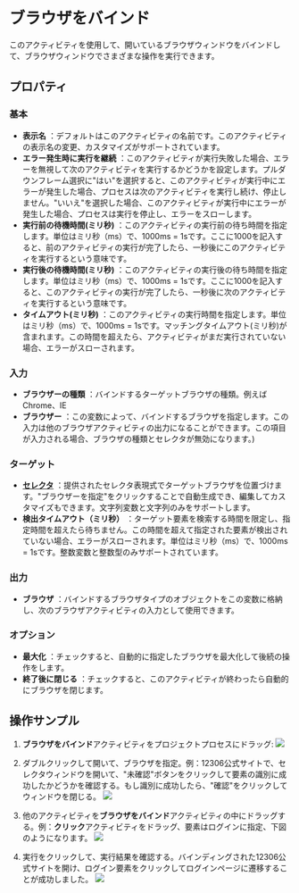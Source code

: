 # ブラウザをバインド

このアクティビティを使用して、開いているブラウザウィンドウをバインドして、ブラウザウィンドウでさまざまな操作を実行できます。

## プロパティ

### 基本

- **表示名** ：デフォルトはこのアクティビティの名前です。このアクティビティの表示名の変更、カスタマイズがサポートされています。
- **エラー発生時に実行を継続** ：このアクティビティが実行失敗した場合、エラーを無視して次のアクティビティを実行するかどうかを設定します。プルダウンフレーム選択に"はい"を選択すると、このアクティビティが実行中にエラーが発生した場合、プロセスは次のアクティビティを実行し続け、停止しません。"いいえ"を選択した場合、このアクティビティが実行中にエラーが発生した場合、プロセスは実行を停止し、エラーをスローします。
- **実行前の待機時間(ミリ秒)** ：このアクティビティの実行前の待ち時間を指定します。単位はミリ秒（ms）で、1000ms = 1sです。ここに1000を記入すると、前のアクティビティの実行が完了したら、一秒後にこのアクティビティを実行するという意味です。
- **実行後の待機時間(ミリ秒)** ：このアクティビティの実行後の待ち時間を指定します。単位はミリ秒（ms）で、1000ms = 1sです。ここに1000を記入すると、このアクティビティの実行が完了したら、一秒後に次のアクティビティを実行するという意味です。
- **タイムアウト(ミリ秒)** ：このアクティビティの実行時間を指定します。単位はミリ秒（ms）で、1000ms = 1sです。マッチングタイムアウト(ミリ秒)が含まれます。この時間を超えたら、アクティビティがまだ実行されていない場合、エラーがスローされます。

### 入力

- **ブラウザーの種類** ：バインドするターゲットブラウザの種類。例えばChrome、IE
- **ブラウザー** ：この変数によって、バインドするブラウザを指定します。この入力は他のブラウザアクティビティの出力になることができます。この項目が入力される場合、ブラウザの種類とセレクタが無効になります。)

### ターゲット
- **[セレクタ](../Appendix/Selector.md)** ：提供されたセレクタ表現式でターゲットブラウザを位置づけます。"ブラウザーを指定"をクリックすることで自動生成でき、編集してカスタマイズもできます。文字列変数と文字列のみをサポートします。
- **検出タイムアウト（ミリ秒）** ：ターゲット要素を検索する時間を限定し、指定時間を超えたら待ちません。この時間を超えて指定された要素が検出されていない場合、エラーがスローされます。単位はミリ秒（ms）で、1000ms = 1sです。整数変数と整数型のみサポートされています。

### 出力

- **ブラウザ** ：バインドするブラウザタイプのオブジェクトをこの変数に格納し、次のブラウザアクティビティの入力として使用できます。

### オプション

- **最大化** ：チェックすると、自動的に指定したブラウザを最大化して後続の操作をします。
- **終了後に閉じる** ：チェックすると、このアクティビティが終わったら自動的にブラウザを閉じます。

## 操作サンプル

1. **ブラウザをバインド**アクティビティをプロジェクトプロセスにドラッグ:
![](https://docimages.blob.core.chinacloudapi.cn/images/Activities/AttacBrowser20201221.png)

2. ダブルクリックして開いて、ブラウザを指定。例：12306公式サイトで、セレクタウィンドウを開いて、"未確認"ボタンをクリックして要素の識別に成功したかどうかを確認する。もし識別に成功したら、"確認"をクリックしてウィンドウを閉じる。
![](https://docimages.blob.core.chinacloudapi.cn/images/Activities/AttacBrowser2020122102.png)

3. 他のアクティビティを**ブラウザをバインド**アクティビティの中にドラッグする。例：**クリック**アクティビティをドラッグ、要素はログインに指定、下図のようになります。
![](https://docimages.blob.core.chinacloudapi.cn/images/Activities/AttacBrowser2020122103.png)

4. 実行をクリックして、実行結果を確認する。バインディングされた12306公式サイトを開け、ログイン要素をクリックしてログインページに遷移することが成功しました。
![](https://docimages.blob.core.chinacloudapi.cn/images/Activities/AttacBrowser2020122104.png)


